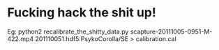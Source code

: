 # Fucking hack the shit up!
Eg:
    python2 recalibrate_the_shitty_data.py scapture-20111005-0951-M-422.mp4 201110051.hdf5:PsykoCorolla/SE > calibration.cal

